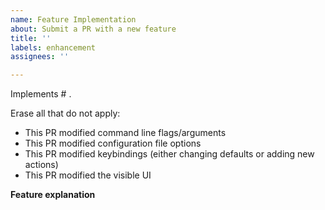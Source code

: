 ```yaml
---
name: Feature Implementation
about: Submit a PR with a new feature
title: ''
labels: enhancement
assignees: ''

---
```


Implements # .

Erase all that do not apply:
- This PR modified command line flags/arguments
- This PR modified configuration file options
- This PR modified keybindings (either changing defaults or adding new actions)
- This PR modified the visible UI

**Feature explanation**



